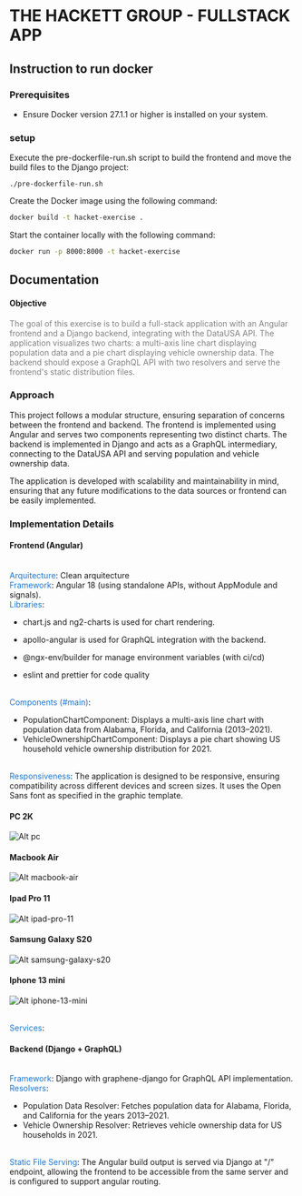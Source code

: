 # THE HACKETT GROUP - FULLSTACK APP

## Instruction to run docker

### Prerequisites

- Ensure Docker version 27.1.1 or higher is installed on your system.

### setup

Execute the pre-dockerfile-run.sh script to build the frontend and move the build files to the Django project:

```ssh
./pre-dockerfile-run.sh
```

Create the Docker image using the following command:

```bash
docker build -t hacket-exercise .
```

Start the container locally with the following command:

```bash
docker run -p 8000:8000 -t hacket-exercise
```

## Documentation

#### Objective

<span style="color:gray;">
The goal of this exercise is to build a full-stack application with an Angular frontend and a Django backend, integrating with the DataUSA API. The application visualizes two charts: a multi-axis line chart displaying population data and a pie chart displaying vehicle ownership data. The backend should expose a GraphQL API with two resolvers and serve the frontend's static distribution files.
</span>

### Approach

This project follows a modular structure, ensuring separation of concerns between the frontend and backend. The frontend is implemented using Angular and serves two components representing two distinct charts. The backend is implemented in Django and acts as a GraphQL intermediary, connecting to the DataUSA API and serving population and vehicle ownership data.

The application is developed with scalability and maintainability in mind, ensuring that any future modifications to the data sources or frontend can be easily implemented.

### Implementation Details

#### Frontend (Angular)

<br><span style="color: #1b75d0">Arquitecture</span>: Clean arquitecture
<br><span style="color: #1b75d0">Framework</span>: Angular 18 (using standalone APIs, without AppModule and signals).
<br><span style="color: #1b75d0">Libraries</span>:

- chart.js and ng2-charts is used for chart rendering.
- apollo-angular is used for GraphQL integration with the backend.

- @ngx-env/builder for manage environment variables (with ci/cd)
- eslint and prettier for code quality

<br><span style="color: #1b75d0">Components (#main)</span>:

- PopulationChartComponent: Displays a multi-axis line chart with population data from Alabama, Florida, and California (2013–2021).
- VehicleOwnershipChartComponent: Displays a pie chart showing US household vehicle ownership distribution for 2021.

<br><span style="color: #1b75d0">Responsiveness</span>:
The application is designed to be responsive, ensuring compatibility across different devices and screen sizes. It uses the Open Sans font as specified in the graphic template.

#### PC 2K
![Alt pc](./readme-assets/pc.png)

#### Macbook Air
![Alt macbook-air](./readme-assets/Macbook-Air-localhost.png)

#### Ipad Pro 11
![Alt ipad-pro-11](./readme-assets/iPad-PRO-11-localhost.png)

#### Samsung Galaxy S20
![Alt samsung-galaxy-s20](./readme-assets/Samsung-Galaxy-S20-localhost.png)

#### Iphone 13 mini
![Alt iphone-13-mini](./readme-assets/iPhone-13-Mini-localhost.png)


<br><span style="color: #1b75d0">Services</span>:
#### Backend (Django + GraphQL)
<br><span style="color: #1b75d0">Framework</span>: Django with graphene-django for GraphQL API implementation.
<br><span style="color: #1b75d0">Resolvers</span>:
- Population Data Resolver: Fetches population data for Alabama, Florida, and California for the years 2013–2021.
- Vehicle Ownership Resolver: Retrieves vehicle ownership data for US households in 2021.

<br><span style="color: #1b75d0">Static File Serving</span>: The Angular build output is served via Django at "/" endpoint, allowing the frontend to be accessible from the same server and is configured to support angular routing.


